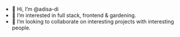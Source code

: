 - 👋 Hi, I’m @adisa-di
- 👀 I’m interested in full stack, frontend & gardening. 
- 💞️ I’m looking to collaborate on interesting projects with interesting people.

<!---
adisa-di/adisa-di is a ✨ special ✨ repository because its `README.md` (this file) appears on your GitHub profile.
You can click the Preview link to take a look at your changes.
--->
